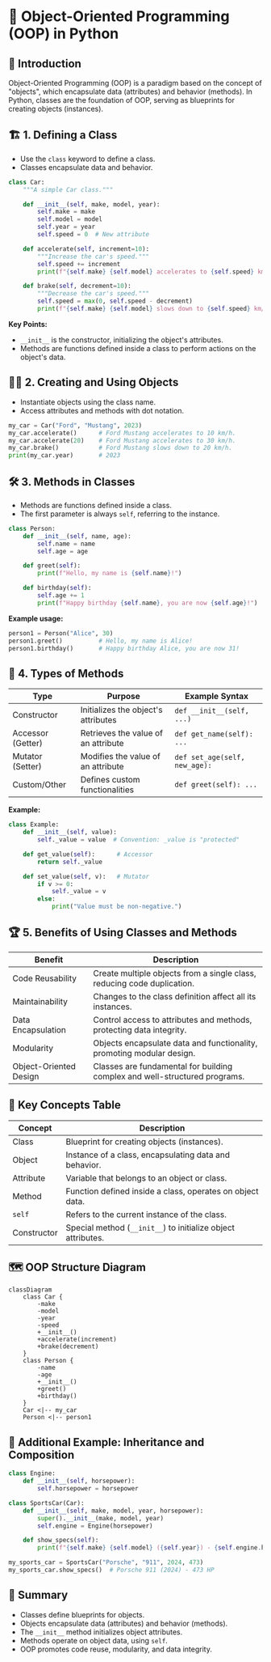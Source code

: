 # 🚗 Object-Oriented Programming (OOP) in Python

## 📝 Introduction

Object-Oriented Programming (OOP) is a paradigm based on the concept of "objects", which encapsulate data (attributes) and behavior (methods). In Python, classes are the foundation of OOP, serving as blueprints for creating objects (instances).

## 🏗️ 1. Defining a Class

- Use the `class` keyword to define a class.
- Classes encapsulate data and behavior.

```python
class Car:
    """A simple Car class."""

    def __init__(self, make, model, year):
        self.make = make
        self.model = model
        self.year = year
        self.speed = 0  # New attribute

    def accelerate(self, increment=10):
        """Increase the car's speed."""
        self.speed += increment
        print(f"{self.make} {self.model} accelerates to {self.speed} km/h.")

    def brake(self, decrement=10):
        """Decrease the car's speed."""
        self.speed = max(0, self.speed - decrement)
        print(f"{self.make} {self.model} slows down to {self.speed} km/h.")
```

**Key Points:**
- `__init__` is the constructor, initializing the object's attributes.
- Methods are functions defined inside a class to perform actions on the object's data.

## 🧑‍💻 2. Creating and Using Objects

- Instantiate objects using the class name.
- Access attributes and methods with dot notation.

```python
my_car = Car("Ford", "Mustang", 2023)
my_car.accelerate()      # Ford Mustang accelerates to 10 km/h.
my_car.accelerate(20)    # Ford Mustang accelerates to 30 km/h.
my_car.brake()           # Ford Mustang slows down to 20 km/h.
print(my_car.year)       # 2023
```

## 🛠️ 3. Methods in Classes

- Methods are functions defined inside a class.
- The first parameter is always `self`, referring to the instance.

```python
class Person:
    def __init__(self, name, age):
        self.name = name
        self.age = age

    def greet(self):
        print(f"Hello, my name is {self.name}!")

    def birthday(self):
        self.age += 1
        print(f"Happy birthday {self.name}, you are now {self.age}!")
```

**Example usage:**

```python
person1 = Person("Alice", 30)
person1.greet()          # Hello, my name is Alice!
person1.birthday()       # Happy birthday Alice, you are now 31!
```

## 🧩 4. Types of Methods

| Type                | Purpose                                      | Example Syntax                |
|---------------------|----------------------------------------------|-------------------------------|
| Constructor         | Initializes the object's attributes          | `def __init__(self, ...)`     |
| Accessor (Getter)   | Retrieves the value of an attribute          | `def get_name(self): ...`     |
| Mutator (Setter)    | Modifies the value of an attribute           | `def set_age(self, new_age):` |
| Custom/Other        | Defines custom functionalities               | `def greet(self): ...`        |

**Example:**

```python
class Example:
    def __init__(self, value):
        self._value = value  # Convention: _value is "protected"

    def get_value(self):      # Accessor
        return self._value

    def set_value(self, v):   # Mutator
        if v >= 0:
            self._value = v
        else:
            print("Value must be non-negative.")
```

## 🏆 5. Benefits of Using Classes and Methods

| Benefit                | Description                                                                 |
|------------------------|-----------------------------------------------------------------------------|
| Code Reusability       | Create multiple objects from a single class, reducing code duplication.     |
| Maintainability        | Changes to the class definition affect all its instances.                   |
| Data Encapsulation     | Control access to attributes and methods, protecting data integrity.        |
| Modularity             | Objects encapsulate data and functionality, promoting modular design.       |
| Object-Oriented Design | Classes are fundamental for building complex and well-structured programs.  |

## 🧠 Key Concepts Table

| Concept         | Description                                                                 |
|-----------------|-----------------------------------------------------------------------------|
| Class           | Blueprint for creating objects (instances).                                 |
| Object          | Instance of a class, encapsulating data and behavior.                       |
| Attribute       | Variable that belongs to an object or class.                                |
| Method          | Function defined inside a class, operates on object data.                   |
| `self`          | Refers to the current instance of the class.                                |
| Constructor     | Special method (`__init__`) to initialize object attributes.                |

## 🗺️ OOP Structure Diagram

```mermaid
classDiagram
    class Car {
        -make
        -model
        -year
        -speed
        +__init__()
        +accelerate(increment)
        +brake(decrement)
    }
    class Person {
        -name
        -age
        +__init__()
        +greet()
        +birthday()
    }
    Car <|-- my_car
    Person <|-- person1
```

## 🧪 Additional Example: Inheritance and Composition

```python
class Engine:
    def __init__(self, horsepower):
        self.horsepower = horsepower

class SportsCar(Car):
    def __init__(self, make, model, year, horsepower):
        super().__init__(make, model, year)
        self.engine = Engine(horsepower)

    def show_specs(self):
        print(f"{self.make} {self.model} ({self.year}) - {self.engine.horsepower} HP")

my_sports_car = SportsCar("Porsche", "911", 2024, 473)
my_sports_car.show_specs()  # Porsche 911 (2024) - 473 HP
```

## 📌 Summary

- Classes define blueprints for objects.
- Objects encapsulate data (attributes) and behavior (methods).
- The `__init__` method initializes object attributes.
- Methods operate on object data, using `self`.
- OOP promotes code reuse, modularity, and data integrity.